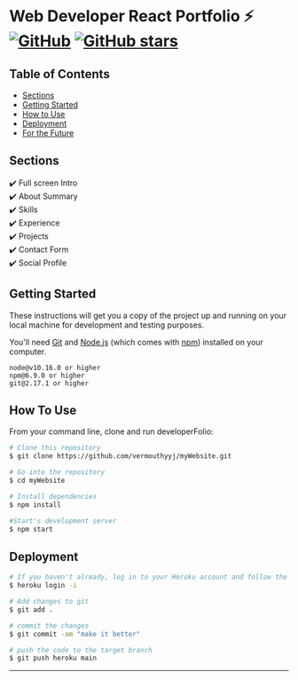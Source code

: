 # Web Developer React Portfolio ⚡️ [![GitHub](https://img.shields.io/github/license/kaustubhai/portfolio-template?color=blue)](https://github.com/kaustubhai/portfolio-template/blob/master/LICENSE) [![GitHub stars](https://img.shields.io/github/stars/kaustubhai/portfolio-template)](https://github.com/kaustubhai/portfolio-template/stargazers)

## Table of Contents

- [Sections](#sections)
- [Getting Started](#getting-started)
- [How to Use](#how-to-use)
- [Deployment](#deployment)
- [For the Future](#for-the-future)

## Sections

✔️ Full screen Intro\
✔️ About Summary\
✔️ Skills\
✔️ Experience\
✔️ Projects\
✔️ Contact Form\
✔️ Social Profile

## Getting Started

These instructions will get you a copy of the project up and running on your local machine for development and testing purposes.

You'll need [Git](https://git-scm.com) and [Node.js](https://nodejs.org/en/download/) (which comes with [npm](http://npmjs.com)) installed on your computer.

```
node@v10.16.0 or higher
npm@6.9.0 or higher
git@2.17.1 or higher
```

## How To Use

From your command line, clone and run developerFolio:

```bash
# Clone this repository
$ git clone https://github.com/vermouthyyj/myWebsite.git

# Go into the repository
$ cd myWebsite

# Install dependencies
$ npm install

#Start's development server
$ npm start
```

## Deployment

```bash
# If you haven't already, log in to your Heroku account and follow the prompts to create a new SSH public key.
$ heroku login -i

# Add changes to git
$ git add .

# commit the changes
$ git commit -am "make it better"

# push the code to the target branch
$ git push heroku main

```

<!-- markdownlint-enable -->
<!-- prettier-ignore-end -->
<!-- ALL-CONTRIBUTORS-LIST:END -->

---
